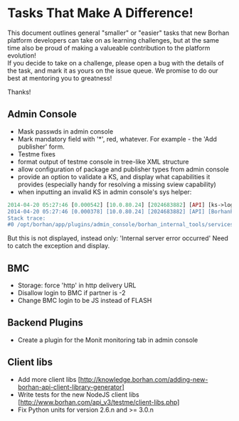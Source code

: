 # Tasks That Make A Difference!
This document outlines general "smaller" or "easier" tasks that new Borhan platform developers can take on as learning challenges, but at the same time also be proud of making a valueable contribution to the platform evolution!    
If you decide to take on a challenge, please open a bug with the details of the task, and mark it as yours on the issue queue. We promise to do our best at mentoring you to greatness!

Thanks!

## Admin Console

- Mask passwds in admin console
- Mark mandatory field with '*', red, whatever. For example - the 'Add publisher' form.
- Testme fixes
- format output of testme console in tree-like XML structure
- allow configuration of package and publisher types from admin console
- provide an option to validate a KS, and display what capabilities it provides (especially handy for resolving a missing sview capability)
- when inputting an invalid KS in admin console's sys helper:
```PHP
2014-04-20 05:27:46 [0.000542] [10.0.80.24] [2024683882] [API] [ks->logError] ERR: Hash [>M��!���b�ZHD���] doesn't match sha1 on partner [174].
2014-04-20 05:27:46 [0.000378] [10.0.80.24] [2024683882] [API] [BorhanFrontController->getExceptionObject] CRIT: exception 'Exception' with message 'INVALID_STR' in /opt/borhan/app/alpha/apps/borhan/lib/webservices/kSessionUtils.class.php:272
Stack trace: 
#0 /opt/borhan/app/plugins/admin_console/borhan_internal_tools/services/BorhanInternalToolsSystemHelperService.php(22): ks::fromSecureString('djJ8MTc0fHK3sNK...')
```

But this is not displayed, instead only: 'Internal server error occurred'
Need to catch the exception and display.

## BMC
- Storage: force 'http' in http delivery URL
- Disallow login to BMC if partner is -2
- Change BMC login to be JS instead of FLASH

## Backend Plugins
- Create a plugin for the Monit monitoring tab in admin console

## Client libs
- Add more client libs [http://knowledge.borhan.com/adding-new-borhan-api-client-library-generator]
- Write tests for the new NodeJS client libs [http://www.borhan.com/api_v3/testme/client-libs.php]
- Fix Python units for version 2.6.n and >= 3.0.n
